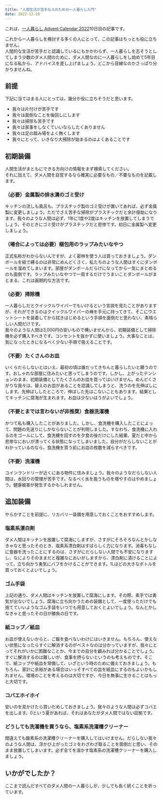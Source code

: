 ```yaml
---
title: "人間生活が苦手な人のための一人暮らし入門"
date: 2022-12-10
---
```


これは、[一人暮らし Advent Calendar 2022](https://adventar.org/calendars/7663)10日目の記事です。

これから一人暮らしを検討する多くの人にとって、この記事はちっとも役に立ちません。  
人間的な生活が苦手だと認識しているにもかかわらず、一人暮らしを志そうとしてしまう少数のダメ人間のために、ダメ人間なのに一人暮らしをし始めて5年目になる私から、アドバイスを差し上げましょう。どこから目線なのかさっぱり分かりませんね。  

## 前提
下記に当てはまる人にとっては、幾分か役に立ちそうだと思います。
- 我々は片付けが苦手です
- 我々は面倒なことを後回しにします
- 我々は掃除も苦手です
- 我々は家事をしなくていいならしたくありません
- 我々は足の踏み場をよく無くします
- 我々にとって、いきなり大掃除が始まるのはよくあることです

## 初期装備
人間生活がまともにできる方向けの情報をまず検索してください。  
それに加えて、ダメ人間を自覚するなら確実に必要なもの／不要なものを記載します。  

### （必要）金属製の排水溝のゴミ受け
キッチンの流しも風呂も、プラスチック製のゴミ受けが置いてあれば、必ず金属製に変更しましょう。ただでさえ苦手な掃除がプラスチックだと余計億劫になります。我々のような人間は必ず、1年に1度や2度はキッチンを放置してしまうでしょう。そのときにゴミ受けがプラスチックだと悲惨です。初日に金属製へ変更しましょう。

### （場合によっては必要）梱包用のラップみたいなやつ
正式名称がわからないんですが、よく密林を使う人は買っておきましょう。ダンボールを紐で縛るのは非常にめんどくさく、私たちのような人間はすぐにダンボールを溜めてしまいます。部屋がダンボールだらけになってから一気にまとめるのも面倒です。ラップみたいなやつで一周するだけでうまいことダンボールがまとまる、これは画期的な方法です。

### （必要）掃除機
一人暮らしだとクイックルワイパーでもいけるという言説を見たことがありますが、それができるのはクイックルワイパーの棒を手元に持ってきて、そこにウエットシートを装着してから拭きはじめるという手順を面倒だと思わない、素晴らしい人間だけです。  
我々のような人間は3,000円の安いもので構いませんから、初期装備として掃除機を必ず購入すべきです。コンセントを抜かずに使いましょう。大事なことは、気になったときになるべく少ない手順で吸えることです。  

### （不要）たくさんのお皿
いくらだらしないとはいえ、最初の頃は誰だってきちんと暮らしたいと願うのです。おしゃれな部屋に住みたいと思ってしまうのです。しかし、上がったテンションのまま、初期装備としてたくさんのお皿を買ってはいけません。めんどくさがりな我々は、替えのお皿があることを認識してしまうと、洗うのを先伸ばしにします。先伸ばししたところで、伸ばした先はこないこともあります。結果としてキッチンに腐海が生まれます。お皿は少ないほうがよいでしょう。

### （不要とまでは言わないが非推奨）食器洗濯機
かつて私も購入したことがありました。しかし、食洗機を購入したことによって、問題の先送りにしかならないことが判明しました。すなわち、食洗機に入れるのをゴールにして、食洗機を回すのを夕食の後だけにした結果、夏だと中から悲惨なにおいが漂ってくる状態になってしまいました。自分がだらしないことがわかっているのなら、食洗機を買う前にお皿の枚数を減らすべきです。

### （不要）洗濯機
コインランドリーが近くにある物件に住みましょう。我々のようなだらしない人間は、水回りの管理が苦手です。なるべく水を扱うものを増やすのはやめましょう。健康被害が発生するかもしれません。  

## 追加装備
やらかすことを前提に、リカバリー装備を用意しておくことをおすすめします。  

### 塩素系漂白剤
ダメ人間はキッチンを放置して腐海にしますが、さすがにそろそろなんとかしなきゃなと思ったそのとき、塩素系漂白剤はすばらしく力になります。消毒もなしに食器を洗ったことにするのは、さすがにだらしない人間でも不安になりますし、なによりそのままだと複雑なにおいがしますから、漂白剤に漬けることによって、立ち向かう勇気にバフをかけることができます。1Lほどの大きなボトルを買っておくとよいでしょう。

### ゴム手袋
上記の通り、ダメ人間はキッチンを放置して腐海にします。その際、素手では勇気が出ないでしょう。腐海に立ち向かうための装備として、一度使っただけでも捨てていいようなゴム手袋をいつでも用意しておくとよいでしょう。なんとかしなきゃと思ったその日が勝負の日です。  

### 紙コップ／紙皿
お皿が使えないからと、ご飯を食べないわけにはいきません。もちろん、使えない状態になったらすぐに解消するのがベストなのは分かっていますが、我々にとってそれがいかに困難なことか、今までの自分を顧みれば分かることでしょう。すぐに解消するのは難しいが、食事を摂らないというのも考えものです。そこで、紙コップや紙皿を常備して、いざという時のために備えておきましょう。もちろん、家計に余裕がある場合はいっそすべての皿を紙皿にするのもよいかもしれません。環境のことを考えるのは大切ですが、今日を無事に生きることはもっと大切です。

### コバエホイホイ
安いのを見かけたら買いだめしておきましょう。我々のような人間は必ずコバエを出します。0という夏があれば、それはあなたがダメ人間ではない証拠です。

### どうしても洗濯機を買うなら、塩素系洗濯槽クリーナー
間違えても酸素系の洗濯槽クリーナーを購入してはいけません。だらしない我々のような人間は、浮かび上がったゴミをわざわざ取ることを面倒だと思い、そのまま放置してしまいます。必ず全てを溶かす塩素系の洗濯槽クリーナーを購入しましょう。

## いかがでしたか？
ここまで読んだすべてのダメ人間の一人暮らしが、少しでも長く続くことを祈っています。
